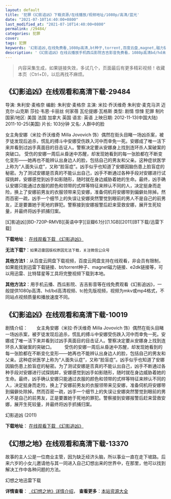 ```yaml
---
layout: default
title: '犯罪《幻影追凶》下载资源/在线播放/视频地址/1080p/高清/蓝光'
date: "2021-07-10T14:40:00+0800"
last_modified_at: "2021-07-10T14:40:00+0800"
permalink: /29484/
categories: 犯罪
cover:
tags: 犯罪
keywords: '幻影追凶,在线免费看,1080p高清,bt种子,torrent,百度云盘,magnet,磁力链,迅雷下载资源'
description: '《幻影追凶》在线云播放手机西瓜影院吉吉影音免费看，1080p高清bd/hd未删减完整版和tc抢先枪版，mkv/mp4格式，附带bt/torrent种子、magnet/磁力链、百度云盘、网盘资源迅雷下载链接'
---
```


>内容采集生成，如果链接失效，多试几个，页面最后有更多精彩视频！收藏本页（Ctrl+D)，以后再找不麻烦。


## 《幻影追凶》在线观看和高清下载-29484

导演: 朱利安·麦格奈 编剧: 朱利安·麦格奈 主演: 米拉·乔沃维奇 朱利安·麦克马洪 迈克尔·山克斯 莎拉·韦恩·卡丽丝 何家蓓 瓦伦提娜·瓦格斯 类型: 剧情 惊悚 犯罪 制片国家/地区: 美国 法国 加拿大 英国 语言: 英语 上映日期: 2012-11-13(中国大陆) 2011-10-25(美国) 片长: 103分钟 又名: 人群中的脸

女主角安娜（米拉·乔沃维奇 Milla Jovovich 饰）偶然在街头目睹一场凶杀案，被歹徒发现后追杀，慌乱的搏斗中安娜受伤跌入河中而幸免一死。安娜成了唯一活下来并看到过凶手真面目的目击证人。警察决定要从安娜身上找到连环杀人案破案的突破口。 受伤的安娜一周后从昏迷中苏醒，却发现她看到的每一张脸都在不断变化变形——她再也不能辨认出身边人的脸，包括自己的男友和父亲。这种症状医学上称为“人面失认症”，又称“脸盲症”。凶手似乎也知道了安娜因脑伤患上脸盲症的秘密。为了测试安娜是否真的不能认出自己，凶手不断通过各种手段对安娜进行试探挑衅，安娜感觉到凶手如影随形，随时就在身边威胁着她的生命。最终，凶手确认安娜只能通过衣服的颜色和领带的式样等特征来辨认不同的人，决定挺身而走险，换上了安娜前男友的衣服领带来见安娜，准备伺机将安娜带到偏僻处除掉。然而百密一疏，凶手一个细节上的失误让安娜突然警觉到眼前的男人不是自己的前男友，正是要置她于死地的罪犯。警察接到安娜报警后赶来营救安娜，展开生死较量，并最终将凶手抓捕归案。


[幻影追凶][BD-720P-RMVB][英语中字][豆瓣6.1分][1.1GB][2011][BT下载/迅雷下载]

**下载地址**： [在线观看下载 《幻影追凶》](https://www.btdx8.com/torrent/faces_in_the_crowd_2011.html) 


**无法下载?**：`如果迅雷因版权原因无法下载，关注微信公众号 `

**其他方法1**：从百度云网盘下载视频，百度云网盘支持在线观看，非会员有限制，如果能找到迅雷下载链接、bt/torrent种子、magnet磁力链接、e2dk链接等，可以用迅雷、比特彗星等工具将完整视频下载到本地。

**其他方法2**：用手机云播、西瓜影院、吉吉影音等在线免费观看《幻影追凶》，一般提供1080p高清、hd/bd高清视频、tc抢先版视频，视频为mkv或mp4格式，不同站点视频质量和播放速度不同。


## 《幻影追凶》在线观看和高清下载-10019

剧情介绍：　　女主角安娜（米拉·乔沃维奇 Milla Jovovich 饰）偶然在街头目睹一场凶杀案，被歹徒发现后追杀，慌乱的搏斗中安娜受伤跌入河中而幸免一死。安娜成了唯一活下来并看到过凶手真面目的目击证人。警察决定要从安娜身上找到连环杀人案破案的突破口。 　　受伤的安娜一周后从昏迷中苏醒，却发现她看到的每一张脸都在不断变化变形——她再也不能辨认出身边人的脸，包括自己的男友和父亲。这种症状医学上称为“人面失认症”，又称“脸盲症”。凶手似乎也知道了安娜因脑伤患上脸盲症的秘密。为了测试安娜是否真的不能认出自己，凶手不断通过各种手段对安娜进行试探挑衅，安娜感觉到凶手如影随形，随时就在身边威胁着她的生命。最终，凶手确认安娜只能通过衣服的颜色和领带的式样等特征来辨认不同的人，决定挺身而走险，换上了安娜前男友的衣服领带来见安娜，准备伺机将安娜带到偏僻处除掉。然而百密一疏，凶手一个细节上的失误让安娜突然警觉到眼前的男人不是自己的前男友，正是要置她于死地的罪犯。警察接到安娜报警后赶来营救安娜，展开生死较量，并最终将凶手抓捕归案。


幻影追凶 (2011)

**下载地址**： [在线观看下载 《幻影追凶》](https://www.btbtdy.me/btdy/dy8744.html) 


## 《幻想之地》在线观看和高清下载-13370

故事的主人公是一位商业主管，因为缺乏经济头脑，所以事业一直在走下坡路。后来六岁的小女儿邀请他与其一同进入自己幻想出来的世界中，在那里，他可以找到解决工作中各种问题的方法。


幻想之地迅雷下载

**详情查看**： [《幻想之地》详情介绍](/movie/13370/)， **查看更多**：[本站资源大全](/movie/t/all/)


